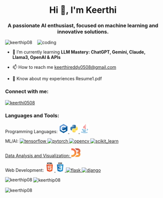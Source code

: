 <h1 align="center">Hi 👋, I'm Keerthi</h1>
<h3 align="center">A passionate AI enthusiast, focused on machine learning and innovative solutions.</h3>

<img align="right" alt="coding" width="400" src="https://stemettes.org/zine/wp-content/uploads/sites/3/2021/08/giphy-13-1.gif">

<p align="left"> <img src="https://komarev.com/ghpvc/?username=keerthip08&label=Profile%20views&color=0e75b6&style=flat" alt="keerthip08" /> </p>

- 🌱 I’m currently learning **LLM Mastery: ChatGPT, Gemini, Claude, Llama3, OpenAI & APIs**

- 📫 How to reach me keerthireddy0508@gmail.com

- 📄 Know about my experiences Resume1.pdf

<h3 align="left">Connect with me:</h3>
<p align="left">
<a href="https://linkedin.com/in/keerthi0508" target="blank"><img align="center" src="https://raw.githubusercontent.com/rahuldkjain/github-profile-readme-generator/master/src/images/icons/Social/linked-in-alt.svg" alt="keerthi0508" height="20" width="20" /></a>
</p>

<h3 align="left">Languages and Tools:</h3>
<p align="left"> 
  Programming Languages: 
  <a href="https://www.cprogramming.com/" target="_blank" rel="noreferrer">
    <img src="https://raw.githubusercontent.com/devicons/devicon/master/icons/c/c-original.svg" alt="c" width="30" height="30"/>
  </a> 
  <a href="https://www.python.org" target="_blank" rel="noreferrer">
    <img src="https://raw.githubusercontent.com/devicons/devicon/master/icons/python/python-original.svg" alt="python" width="30" height="30"/>
  </a> 
  <a href="https://www.java.com" target="_blank" rel="noreferrer">
    <img src="https://raw.githubusercontent.com/devicons/devicon/master/icons/java/java-original.svg" alt="java" width="30" height="30"/>
  </a> 
</p>
<p align="left"> 
  ML/AI: 
  <a href="https://www.tensorflow.org" target="_blank" rel="noreferrer">
    <img src="https://www.vectorlogo.zone/logos/tensorflow/tensorflow-icon.svg" alt="tensorflow" width="30" height="30"/>
  </a> 
  <a href="https://pytorch.org/" target="_blank" rel="noreferrer">
    <img src="https://www.vectorlogo.zone/logos/pytorch/pytorch-icon.svg" alt="pytorch" width="30" height="30"/>
  </a> 
  <a href="https://opencv.org/" target="_blank" rel="noreferrer">
    <img src="https://www.vectorlogo.zone/logos/opencv/opencv-icon.svg" alt="opencv" width="30" height="30"/>
  </a>
  <a href="https://scikit-learn.org/" target="_blank" rel="noreferrer">
    <img src="https://upload.wikimedia.org/wikipedia/commons/0/05/Scikit_learn_logo_small.svg" alt="scikit_learn" width="30" height="30"/>
</p>
<p align="left"> 
  Data Analysis and Visualization: 
  <a href="https://d3js.org/" target="_blank" rel="noreferrer">
    <img src="https://raw.githubusercontent.com/devicons/devicon/master/icons/d3js/d3js-original.svg" alt="d3js" width="30" height="30"/>
  </a> 
</p>
<p align="left"> 
  Web Development: 
  <a href="https://www.w3.org/html/" target="_blank" rel="noreferrer">
    <img src="https://raw.githubusercontent.com/devicons/devicon/master/icons/html5/html5-original-wordmark.svg" alt="html5" width="30" height="30"/>
  </a> 
  <a href="https://www.w3schools.com/css/" target="_blank" rel="noreferrer">
    <img src="https://raw.githubusercontent.com/devicons/devicon/master/icons/css3/css3-original-wordmark.svg" alt="css3" width="30" height="30"/>
  </a> 
  <a href="https://flask.palletsprojects.com/" target="_blank" rel="noreferrer">
    <img src="https://www.vectorlogo.zone/logos/pocoo_flask/pocoo_flask-icon.svg" alt="flask" width="30" height="30"/>
  </a> 
  <a href="https://www.djangoproject.com/" target="_blank" rel="noreferrer">
    <img src="https://cdn.worldvectorlogo.com/logos/django.svg" alt="django" width="30" height="30"/>
  </a> 
</p>
<p align="left"> 

<p><img align="left" src="https://github-readme-stats.vercel.app/api/top-langs?username=keerthip08&show_icons=true&locale=en&layout=compact" alt="keerthip08" /></p>

<p>&nbsp;<img align="center" src="https://github-readme-stats.vercel.app/api?username=keerthip08&show_icons=true&locale=en" alt="keerthip08" /></p>

<p><img align="center" src="https://github-readme-streak-stats.herokuapp.com/?user=keerthip08&" alt="keerthip08" /></p>
